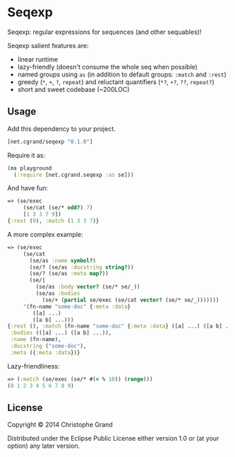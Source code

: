 # Seqexp

Seqexp: regular expressions for sequences (and other sequables)!

Seqexp salient features are:

* linear runtime
* lazy-friendly (doesn't consume the whole seq when possible)
* named groups using `as` (in addition to default groups: `:match` and `:rest`)
* greedy (`*`, `+`, `?`, `repeat`) and reluctant quantifiers (`*?`, `+?`, `??`, `repeat?`)
* short and sweet codebase (~200LOC)

## Usage

Add this dependency to your project.

```clj
[net.cgrand/seqexp "0.1.0"]
```

Require it as:

```clj
(ns playground
  (:require [net.cgrand.seqexp :as se]))
```

And have fun:

```clj
=> (se/exec
     (se/cat (se/* odd?) 7)
     [1 3 3 7 9])
{:rest (9), :match (1 3 3 7)}
```

A more complex example:

```clj
=> (se/exec
     (se/cat
       (se/as :name symbol?)
       (se/? (se/as :docstring string?))
       (se/? (se/as :meta map?))
       (se/|
         (se/as :body vector? (se/* se/_))
         (se/as :bodies
           (se/+ (partial se/exec (se/cat vector? (se/* se/_)))))))
     '(fn-name "some-doc" {:meta :data}
        ([a] ...)
        ([a b] ...)))
{:rest (), :match (fn-name "some-doc" {:meta :data} ([a] ...) ([a b] ...)),
 :bodies (([a] ...) ([a b] ...)),
 :name (fn-name),
 :docstring ("some-doc"),
 :meta ({:meta :data})}
```

Lazy-friendliness:

```clj
=> (:match (se/exec (se/* #(< % 10)) (range)))
(0 1 2 3 4 5 6 7 8 9)
```


## License

Copyright © 2014 Christophe Grand

Distributed under the Eclipse Public License either version 1.0 or (at
your option) any later version.
